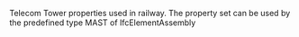 Telecom Tower properties used in railway. The property set can be used by the predefined type MAST of IfcElementAssembly
